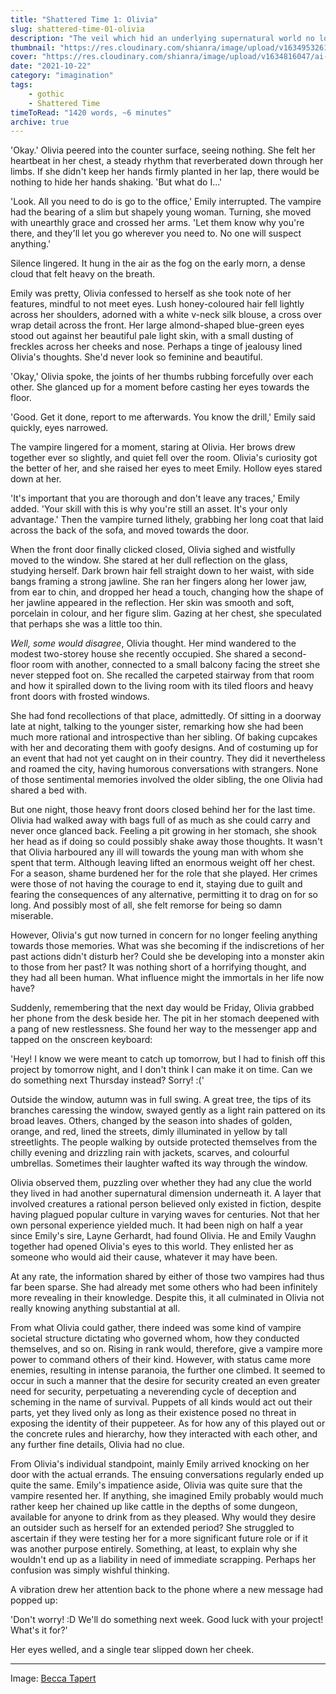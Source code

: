 ```yaml
---
title: "Shattered Time 1: Olivia"
slug: shattered-time-01-olivia
description: "The veil which hid an underlying supernatural world no longer shrouds Olivia Merritt's eyes. Nevertheless, her view of the real world barely scratches the surface. Thus begins her story of trying to survive as both a human struggling to overcome her past, and a puppet of forces much older and more powerful than she could imagine."
thumbnail: "https://res.cloudinary.com/shianra/image/upload/v1634953261/ai-dreams/covers/thumbnails/becca-tapert-p6h5U-ns9o0-unsplash_ziynzx.jpg"
cover: "https://res.cloudinary.com/shianra/image/upload/v1634816047/ai-dreams/covers/becca-tapert-p6h5U-ns9o0-unsplash-min_xn3avm.jpg"
date: "2021-10-22"
category: "imagination"
tags:
    - gothic
    - Shattered Time
timeToRead: "1420 words, ~6 minutes"
archive: true
---
```


'Okay.' Olivia peered into the counter surface, seeing nothing. She felt her heartbeat in her chest, a steady rhythm that reverberated down through her limbs. If she didn't keep her hands firmly planted in her lap, there would be nothing to hide her hands shaking. 'But what do I...'

'Look. All you need to do is go to the office,' Emily interrupted. The vampire had the bearing of a slim but shapely young woman. Turning, she moved with unearthly grace and crossed her arms. 'Let them know why you're there, and they'll let you go wherever you need to. No one will suspect anything.'

Silence lingered. It hung in the air as the fog on the early morn, a dense cloud that felt heavy on the breath.

Emily was pretty, Olivia confessed to herself as she took note of her features, mindful to not meet eyes. Lush honey-coloured hair fell lightly across her shoulders, adorned with a white v-neck silk blouse, a cross over wrap detail across the front. Her large almond-shaped blue-green eyes stood out against her beautiful pale light skin, with a small dusting of freckles across her cheeks and nose. Perhaps a tinge of jealousy lined Olivia's thoughts. She'd never look so feminine and beautiful.

'Okay,'  Olivia spoke, the joints of her thumbs rubbing forcefully over each other. She glanced up for a moment before casting her eyes towards the floor.

'Good. Get it done, report to me afterwards. You know the drill,' Emily said quickly, eyes narrowed.

The vampire lingered for a moment, staring at Olivia. Her brows drew together ever so slightly, and quiet fell over the room. Olivia's curiosity got the better of her, and she raised her eyes to meet Emily. Hollow eyes stared down at her.

'It's important that you are thorough and don't leave any traces,' Emily added. 'Your skill with this is why you're still an asset. It's your only advantage.' Then the vampire turned lithely, grabbing her long coat that laid across the back of the sofa, and moved towards the door.

When the front door finally clicked closed, Olivia sighed and wistfully moved to the window. She stared at her dull reflection on the glass, studying herself. Dark brown hair fell straight down to her waist, with side bangs framing a strong jawline. She ran her fingers along her lower jaw, from ear to chin, and dropped her head a touch, changing how the shape of her jawline appeared in the reflection. Her skin was smooth and soft, porcelain in colour, and her figure slim. Gazing at her chest, she speculated that perhaps she was a little too thin.

*Well, some would disagree*, Olivia thought. Her mind wandered to the modest two-storey house she recently occupied. She shared a second-floor room with another, connected to a small balcony facing the street she never stepped foot on. She recalled the carpeted stairway from that room and how it spiralled down to the living room with its tiled floors and heavy front doors with frosted windows.

She had fond recollections of that place, admittedly. Of sitting in a doorway late at night, talking to the younger sister, remarking how she had been much more rational and introspective than her sibling. Of baking cupcakes with her and decorating them with goofy designs. And of costuming up for an event that had not yet caught on in their country. They did it nevertheless and roamed the city, having humorous conversations with strangers. None of those sentimental memories involved the older sibling, the one Olivia had shared a bed with.

But one night, those heavy front doors closed behind her for the last time. Olivia had walked away with bags full of as much as she could carry and never once glanced back. Feeling a pit growing in her stomach, she shook her head as if doing so could possibly shake away those thoughts. It wasn't that Olivia harboured any ill will towards the young man with whom she spent that term. Although leaving lifted an enormous weight off her chest. For a season, shame burdened her for the role that she played. Her crimes were those of not having the courage to end it, staying due to guilt and fearing the consequences of any alternative, permitting it to drag on for so long. And possibly most of all, she felt remorse for being so damn miserable.

However, Olivia's gut now turned in concern for no longer feeling anything towards those memories. What was she becoming if the indiscretions of her past actions didn't disturb her? Could she be developing into a monster akin to those from her past? It was nothing short of a horrifying thought, and they had all been human. What influence might the immortals in her life now have?

Suddenly, remembering that the next day would be Friday, Olivia grabbed her phone from the desk beside her. The pit in her stomach deepened with a pang of new restlessness. She found her way to the messenger app and tapped on the onscreen keyboard:

'Hey! I know we were meant to catch up tomorrow, but I had to finish off this project by tomorrow night, and I don't think I can make it on time. Can we do something next Thursday instead? Sorry! :('

Outside the window, autumn was in full swing. A great tree, the tips of its branches caressing the window, swayed gently as a light rain pattered on its broad leaves. Others, changed by the season into shades of golden, orange, and red, lined the streets, dimly illuminated in yellow by tall streetlights. The people walking by outside protected themselves from the chilly evening and drizzling rain with jackets, scarves, and colourful umbrellas. Sometimes their laughter wafted its way through the window.

Olivia observed them, puzzling over whether they had any clue the world they lived in had another supernatural dimension underneath it. A layer that involved creatures a rational person believed only existed in fiction, despite having plagued popular culture in varying waves for centuries. Not that her own personal experience yielded much. It had been nigh on half a year since Emily's sire, Layne Gerhardt, had found Olivia. He and Emily Vaughn together had opened Olivia's eyes to this world. They enlisted her as someone who would aid their cause, whatever it may have been.

At any rate, the information shared by either of those two vampires had thus far been sparse. She had already met some others who had been infinitely more revealing in their knowledge. Despite this, it all culminated in Olivia not really knowing anything substantial at all.

From what Olivia could gather, there indeed was some kind of vampire societal structure dictating who governed whom, how they conducted themselves, and so on. Rising in rank would, therefore, give a vampire more power to command others of their kind. However, with status came more enemies, resulting in intense paranoia, the further one climbed. It seemed to occur in such a manner that the desire for security created an even greater need for security, perpetuating a neverending cycle of deception and scheming in the name of survival. Puppets of all kinds would act out their parts, yet they lived only as long as their existence posed no threat in exposing the identity of their puppeteer. As for how any of this played out or the concrete rules and hierarchy, how they interacted with each other, and any further fine details, Olivia had no clue.

From Olivia's individual standpoint, mainly Emily arrived knocking on her door with the actual errands. The ensuing conversations regularly ended up quite the same. Emily's impatience aside, Olivia was quite sure that the vampire resented her. If anything, she imagined Emily probably would much rather keep her chained up like cattle in the depths of some dungeon, available for anyone to drink from as they pleased. Why would they desire an outsider such as herself for an extended period? She struggled to ascertain if they were testing her for a more significant future role or if it was another purpose entirely. Something, at least, to explain why she wouldn't end up as a liability in need of immediate scrapping. Perhaps her confusion was simply wishful thinking.

A vibration drew her attention back to the phone where a new message had popped up:

'Don't worry! :D We'll do something next week. Good luck with your project! What's it for?'

Her eyes welled, and a single tear slipped down her cheek.

---

Image: <a href="https://unsplash.com/photos/p6h5U-ns9o0" rel="noopener" target="_blank">Becca Tapert</a>